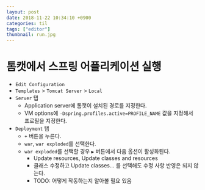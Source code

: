 ```yaml
---
layout: post
date: 2018-11-22 10:34:10 +0900
categories: til
tags: ["editor"]
thumbnail: run.jpg
---
```


# 톰캣에서 스프링 어플리케이션 실행

- `Edit Configuration`
- `Templates` > `Tomcat Server` > `Local`
- `Server` 탭
  - Application server에 톰캣이 설치된 경로를 지정한다.
  - VM options에 `-Dspring.profiles.active=PROFILE_NAME` 값을 지정해서 프로필을 지정한다.
- `Deployment` 탭
  - `+` 버튼을 누른다.
  - `war`, `war exploded`를 선택한다.
  - `war exploded`를 선택할 경우 `▶` 버튼에서 다음 옵션이 활성화된다.
    - Update resources, Update classes and resources
    - 클래스 수정하고 Update classes... 를 선택해도 수정 사항 반영은 되지 않는다.
    - TODO: 어떻게 작동하는지 알아볼 필요 있음
